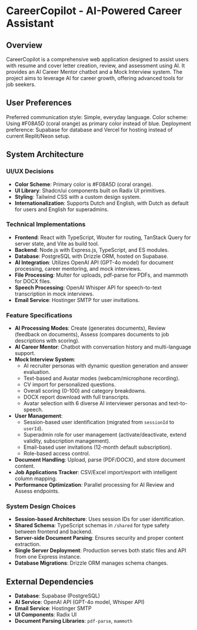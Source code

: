 # CareerCopilot - AI-Powered Career Assistant

## Overview
CareerCopilot is a comprehensive web application designed to assist users with resume and cover letter creation, review, and assessment using AI. It provides an AI Career Mentor chatbot and a Mock Interview system. The project aims to leverage AI for career growth, offering advanced tools for job seekers.

## User Preferences
Preferred communication style: Simple, everyday language.
Color scheme: Using #F08A5D (coral orange) as primary color instead of blue.
Deployment preference: Supabase for database and Vercel for hosting instead of current Replit/Neon setup.

## System Architecture

### UI/UX Decisions
- **Color Scheme**: Primary color is #F08A5D (coral orange).
- **UI Library**: Shadcn/ui components built on Radix UI primitives.
- **Styling**: Tailwind CSS with a custom design system.
- **Internationalization**: Supports Dutch and English, with Dutch as default for users and English for superadmins.

### Technical Implementations
- **Frontend**: React with TypeScript, Wouter for routing, TanStack Query for server state, and Vite as build tool.
- **Backend**: Node.js with Express.js, TypeScript, and ES modules.
- **Database**: PostgreSQL with Drizzle ORM, hosted on Supabase.
- **AI Integration**: Utilizes OpenAI API (GPT-4o model) for document processing, career mentoring, and mock interviews.
- **File Processing**: Multer for uploads, pdf-parse for PDFs, and mammoth for DOCX files.
- **Speech Processing**: OpenAI Whisper API for speech-to-text transcription in mock interviews.
- **Email Service**: Hostinger SMTP for user invitations.

### Feature Specifications
- **AI Processing Modes**: Create (generates documents), Review (feedback on documents), Assess (compares documents to job descriptions with scoring).
- **AI Career Mentor**: Chatbot with conversation history and multi-language support.
- **Mock Interview System**:
    - AI recruiter personas with dynamic question generation and answer evaluation.
    - Text-based and Avatar modes (webcam/microphone recording).
    - CV import for personalized questions.
    - Overall scoring (0-100) and category breakdowns.
    - DOCX report download with full transcripts.
    - Avatar selection with 6 diverse AI interviewer personas and text-to-speech.
- **User Management**:
    - Session-based user identification (migrated from `sessionId` to `userId`).
    - Superadmin role for user management (activate/deactivate, extend validity, subscription management).
    - Email-based user invitations (12-month default subscription).
    - Role-based access control.
- **Document Handling**: Upload, parse (PDF/DOCX), and store document content.
- **Job Applications Tracker**: CSV/Excel import/export with intelligent column mapping.
- **Performance Optimization**: Parallel processing for AI Review and Assess endpoints.

### System Design Choices
- **Session-based Architecture**: Uses session IDs for user identification.
- **Shared Schema**: TypeScript schemas in `/shared` for type safety between frontend and backend.
- **Server-side Document Parsing**: Ensures security and proper content extraction.
- **Single Server Deployment**: Production serves both static files and API from one Express instance.
- **Database Migrations**: Drizzle ORM manages schema changes.

## External Dependencies

- **Database**: Supabase (PostgreSQL)
- **AI Service**: OpenAI API (GPT-4o model, Whisper API)
- **Email Service**: Hostinger SMTP
- **UI Components**: Radix UI
- **Document Parsing Libraries**: `pdf-parse`, `mammoth`